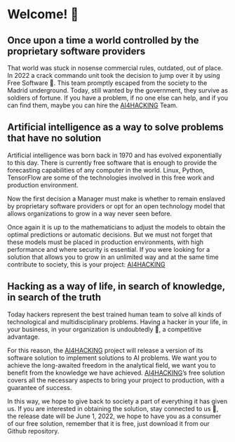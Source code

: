 # Welcome! 👋

## Once upon a time a world controlled by the proprietary software providers

That world was stuck in nosense commercial rules, outdated, out of place. In 2022 a crack commando unit took the decision to jump over it by using Free Software 👀. This team promptly escaped from the society to the Madrid underground. Today, still wanted by the government, they survive as soldiers of fortune. If you have a problem, if no one else can help, and if you can find them, maybe you can hire the [AI4HACKING](https://ai4hacking.com) Team.

## Artificial intelligence as a way to solve problems that have no solution

Artificial intelligence was born back in 1970 and has evolved exponentially to this day. There is currently free software that is enough to provide the forecasting capabilities of any computer in the world. Linux, Python, TensorFlow are some of the technologies involved in this free work and production environment.

Now the first decision a Manager must make is whether to remain enslaved by proprietary software providers or opt for an open technology model that allows organizations to grow in a way never seen before.

Once again it is up to the mathematicians to adjust the models to obtain the optimal predictions or automatic decisions. But we must not forget that these models must be placed in production environments, with high performance and where security is essential. If you were looking for a solution that allows you to grow in an unlimited way and at the same time contribute to society, this is your project: [AI4HACKING](https://ai4hacking.com)

## Hacking as a way of life, in search of knowledge, in search of the truth

Today hackers represent the best trained human team to solve all kinds of technological and multidisciplinary problems. Having a hacker in your life, in your business, in your organization is undoubtedly 🌱, a competitive advantage.

For this reason, the [AI4HACKING](https://ai4hacking.com) project will release a version of its software solution to implement solutions to AI problems. We want you to achieve the long-awaited freedom in the analytical field, we want you to benefit from the knowledge we have achieved. [AI4HACKING](https://ai4hacking.com)’s free solution covers all the necessary aspects to bring your project to production, with a guarantee of success.

In this way, we hope to give back to society a part of everything it has given us. If you are interested in obtaining the solution, stay connected to us 💞️, the release date will be June 1, 2022, we hope to have you as a consumer of our free solution, remember that it is free, just download it from our Github repository.

<!---
ai4hacking/ai4hacking is a ✨ special ✨ repository because its `README.md` (this file) appears on your GitHub profile.
You can click the Preview link to take a look at your changes.
--->
